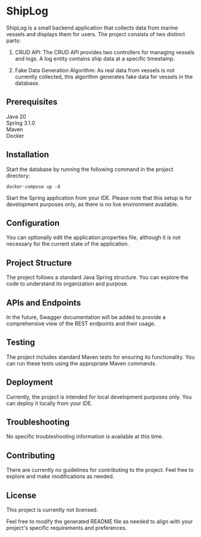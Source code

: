 # ShipLog
ShipLog is a small backend application that collects data from marine vessels and displays them for users. The project consists of two distinct parts:

1. CRUD API: The CRUD API provides two controllers for managing vessels and logs. A log entity contains ship data at a specific timestamp.

2. Fake Data Generation Algorithm: As real data from vessels is not currently collected, this algorithm generates fake data for vessels in the database.

## Prerequisites
Java 20  
Spring 3.1.0  
Maven  
Docker  

## Installation
Start the database by running the following command in the project directory:

```commandline
docker-compose up -d
```
Start the Spring application from your IDE. Please note that this setup is for development purposes only, as there is no live environment available.

##  Configuration
You can optionally edit the application.properties file, although it is not necessary for the current state of the application.
##  Project Structure
The project follows a standard Java Spring structure. You can explore the code to understand its organization and purpose.

## APIs and Endpoints
In the future, Swagger documentation will be added to provide a comprehensive view of the REST endpoints and their usage.

## Testing
The project includes standard Maven tests for ensuring its functionality. You can run these tests using the appropriate Maven commands.

## Deployment
Currently, the project is intended for local development purposes only. You can deploy it locally from your IDE.


## Troubleshooting
No specific troubleshooting information is available at this time.

## Contributing
There are currently no guidelines for contributing to the project. Feel free to explore and make modifications as needed.

## License
This project is currently not licensed.

Feel free to modify the generated README file as needed to align with your project's specific requirements and preferences.